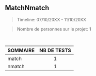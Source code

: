 ## MatchNmatch

>Timeline: 07/10/20XX - 11/10/20XX

>Nombre de personnes sur le projet: 1

<br>

<table align="left">
    <thead>
        <tr>
            <th>SOMMAIRE</th>
            <th>NB DE TESTS</th>
        </tr>
    </thead>
    <tbody>
        <tr>
            <td>match</td>
            <td rowspan="1" style="text-align: center;">1</td>
        </tr>
        <tr>
            <td>nmatch</td>
            <td rowspan="1" style="text-align: center;">1</td>
        </tr>
    </tbody>
</table>